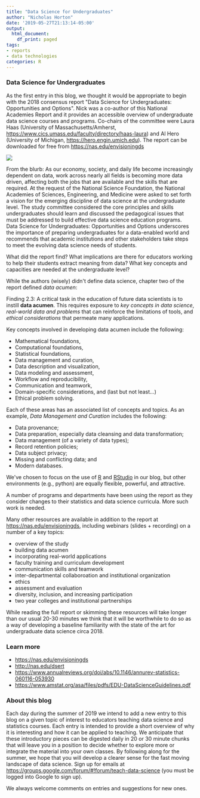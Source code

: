 ```yaml
---
title: "Data Science for Undergraduates"
author: "Nicholas Horton"
date: '2019-05-27T21:13:14-05:00'
output:
  html_document:
    df_print: paged
tags:
- reports
- data technologies
categories: R
---
```




### Data Science for Undergraduates

As the first entry in this blog, we thought it would be appropriate to begin with the 2018 consensus report "Data Science for Undergraduates: Opportunities and Options".  Nick was a co-author of this National Academies Report and it provides an accessible overview of undergraduate data science courses and programs. Co-chairs of the committee were Laura Haas (University of Massachusetts/Amherst, https://www.cics.umass.edu/faculty/directory/haas-laura) and Al Hero (University of Michigan, https://hero.engin.umich.edu). The report can be downloaded for free from https://nas.edu/envisioningds


![](/post/nasem/nasem1.png)

From the blurb: As our economy, society, and daily life become increasingly dependent on data, work across nearly all fields is becoming more data driven, affecting both the jobs that are available and the skills that are required. At the request of the National Science Foundation, the National Academies of Sciences, Engineering, and Medicine were asked to set forth a vision for the emerging discipline of data science at the undergraduate level. The study committee considered the core principles and skills undergraduates should learn and discussed the pedagogical issues that must be addressed to build effective data science education programs. Data Science for Undergraduates: Opportunities and Options underscores the importance of preparing undergraduates for a data-enabled world and recommends that academic institutions and other stakeholders take steps to meet the evolving data science needs of students. 

What did the report find?  What implications are there for educators working to help their students extract meaning from data?  What key concepts and capacities are needed at the undergraduate level?

While the authors (wisely) didn't define data science, chapter two of the report defined *data acumen*: 

Finding 2.3: A critical task in the education of future data scientists is to instill **data acumen**. This requires exposure to *key concepts in data science*, *real-world data and problems* that can reinforce the limitations of tools, and *ethical considerations* that permeate many applications. 

Key concepts involved in developing data acumen include the following:

- Mathematical foundations,
- Computational foundations,
- Statistical foundations,
- Data management and curation,
- Data description and visualization,
- Data modeling and assessment,
- Workflow and reproducibility,
- Communication and teamwork,
- Domain-specific considerations, and (last but not least...)
- Ethical problem solving.

Each of these areas has an associated list of concepts and topics.  As an example, *Data Management and Curation* includes the following:

- Data provenance;
- Data preparation, especially data cleansing and data transformation;
- Data management (of a variety of data types);
- Record retention policies;
- Data subject privacy;
- Missing and conflicting data; and
- Modern databases.

We've chosen to focus on the use of [R](https://www.r-project.org) and [RStudio](https://www.rstudio.com) in our blog, but other environments (e.g., python) are equally flexible, powerful, and attractive.

A number of programs and departments have been using the report as they consider changes to their statistics and data science curricula.  More such work is needed.  

Many other resources are available in addition to the report at https://nas.edu/envisioningds, including webinars (slides + recording) on a number of a key topics:

- overview of the study
- building data acumen
- incorporating real-world applications
- faculty training and curriculum development
- communication skills and teamwork
- inter-departmental collaboroation and institutional organization
- ethics
- assessment and evaluation
- diversity, inclusion, and increasing participation
- two year colleges and institutional partnerships


While reading the full report or skimming these resources will take longer than our usual 20-30 minutes we think that it will be worthwhile to do so as a way of developing a baseline familiarity with the state of the art for undergraduate data science circa 2018.

### Learn more

- https://nas.edu/envisioningds
- http://nas.edu/dsert
- https://www.annualreviews.org/doi/abs/10.1146/annurev-statistics-060116-053930
- https://www.amstat.org/asa/files/pdfs/EDU-DataScienceGuidelines.pdf 

### About this blog 

Each day during the summer of 2019 we intend to add a new entry to this blog on a given topic of interest to educators teaching data science and statistics courses. Each entry is intended to provide a short overview of why it is interesting and how it can be applied to teaching. We anticipate that these introductory pieces can be digested daily in 20 or 30 minute chunks that will leave you in a position to decide whether to explore more or integrate the material into your own classes. By following along for the summer, we hope that you will develop a clearer sense for the fast moving landscape of data science. Sign up for emails at https://groups.google.com/forum/#!forum/teach-data-science (you must be logged into Google to sign up).

We always welcome comments on entries and suggestions for new ones.

